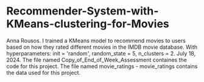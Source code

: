 # Recommender-System-with-KMeans-clustering-for-Movies
Anna Rousos.
I trained a KMeans model to recommend movies to users based on how they rated different movies in the IMDB movie database.
With hyperparameters: init = 'random', random_state = 5, n_clusters = 2.
July 18, 2024.
The file named Copy_of_End_of_Week_Assessment containes the code for this project.
The file named movie_ratings - movie_ratings contains the data used for this project.
